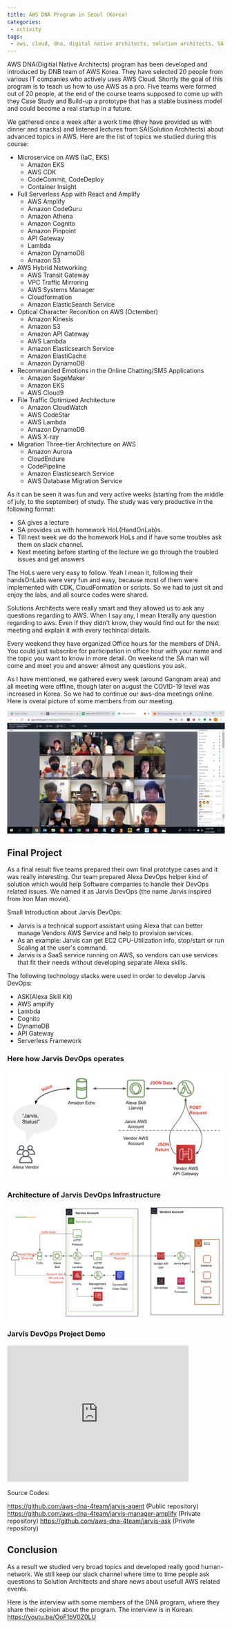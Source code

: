 ```yaml
---
title: AWS DNA Program in Seoul (Korea)
categories:
 - activity
tags:
 - aws, cloud, dna, digital native architects, solution architects, SA
---
```


AWS DNA(Digitial Native Architects) program has been developed and introduced by DNB team of AWS Korea. They have selected 20 people from various IT companies who actively uses AWS Cloud. Shortly the goal of this program is to teach us how to use AWS as a pro. Five teams were formed out of 20 people, at the end of the course teams supposed to come up with they Case Study and Build-up a prototype that has a stable business model and could become a real startup in a future.

We gathered once a week after a work time (they have provided us with dinner and snacks) and listened lectures from SA(Solution Architects) about advanced topics in AWS. Here are the list of topics we studied during this course:

- Microservice on AWS (IaC, EKS)
    - Amazon EKS
    - AWS CDK
    - CodeCommit, CodeDeploy
    - Container Insight
- Full Serverless App with React and Amplify
    - AWS Amplify
    - Amazon CodeGuru
    - Amazon Athena
    - Amazon Cognito
    - Amazon Pinpoint
    - API Gateway
    - Lambda
    - Amazon DynamoDB
    - Amazon S3
- AWS Hybrid Networking
    - AWS Transit Gateway
    - VPC Traffic Mirroring
    - AWS Systems Manager
    - Cloudformation
    - Amazon ElasticSearch Service
- Optical Character Reconition on AWS (Octember)
    - Amazon Kinesis
    - Amazon S3
    - Amazon API Gateway
    - AWS Lambda
    - Amazon Elasticsearch Service
    - Amazon ElastiCache
    - Amazon DynamoDB
- Recommanded Emotions in the Online Chatting/SMS Applications
    - Amazon SageMaker
    - Amazon EKS
    - AWS Cloud9
- File Traffic Optimized Architecture
    - Amazon CloudWatch
    - AWS CodeStar
    - AWS Lambda
    - Amazon DynamoDB
    - AWS X-ray
- Migration Three-tier Architecture on AWS
    - Amazon Aurora
    - CloudEndure
    - CodePipeline
    - Amazon Elasticsearch Service
    - AWS Database Migration Service

As it can be seen it was fun and very active weeks (starting from the middle of july, to the september) of study. The study was very productive in the following format:
- SA gives a lecture 
- SA provides us with homework HoL(HandOnLab)s. 
- Till next week we do the homework HoLs and if have some troubles ask them on slack channel. 
- Next meeting before starting of the lecture we go through the troubled issues and get answers

The HoLs were very easy to follow. Yeah I mean it, following their handsOnLabs were very fun and easy, because most of them were implemented with CDK, CloudFormation or scripts. So we had to just sit and enjoy the labs, and all source codes were shared.

Solutions Architects were really smart and they allowed us to ask any questions regarding to AWS. When I say any, I mean literally any question regarding to aws. Even if they didn't know, they would find out for the next meeting and explain it with every techincal details.

Every weekend they have organized Office hours for the members of DNA. You could just subscribe for participation in office hour with your name and the topic you want to know in more detail. On weekend the SA man will come and meet you and answer almost any questions you ask.

As I have mentioned, we gathered every week (around Gangnam area) and all meeting were offline, though later on august the COVID-19 level was increased in Korea. So we had to continue our aws-dna meetings online. Here is overal picture of some members from our meeting.

![img](/assets/2020/aws/dna/online-gathered-picture.png)

## Final Project

As a final result five teams prepared their own final prototype cases and it was really interesting. Our team prepared Alexa DevOps helper kind of solution which would help Software companies to handle their DevOps related issues. We named it as Jarvis DevOps (the name Jarvis inspired from Iron Man movie).

Small Introduction about Jarvis DevOps:
- Jarvis is a technical support assistant using Alexa that can better manage Vendors AWS Service and help to provision services.
- As an example: Jarvis can get EC2 CPU-Utilization info, stop/start or run Scaling at the user's command.
- Jarvis is a SaaS service running on AWS, so vendors can use services that fit their needs without developing separate Alexa skills.

The following technology stacks were used in order to develop Jarvis DevOps:
- ASK(Alexa Skill Kit)
- AWS amplify
- Lambda
- Cognito
- DynamoDB
- API Gateway
- Serverless Framework

### Here how Jarvis DevOps operates

![img](/assets/2020/aws/dna/jarvisHowItWorks.png)

### Architecture of Jarvis DevOps Infrastructure

![img](/assets/2020/aws/dna/jarvisDevOpsArchitecture.png)

### Jarvis DevOps Project Demo

<iframe width="420" height="315" src="https://youtu.be/HM7ILoL-tkk" frameborder="0" allowfullscreen></iframe>

Source Codes:

https://github.com/aws-dna-4team/jarvis-agent (Public repository)
https://github.com/aws-dna-4team/jarvis-manager-amplify (Private repository)
https://github.com/aws-dna-4team/jarvis-ask (Private repository)


## Conclusion

As a result we studied very broad topics and developed really good human-network. We still keep our slack channel where time to time people ask questions to Solution Architects and share news about usefull AWS related events.

Here is the interview with some members of the DNA program, where they share their opinion about the program. The interview is in Korean: https://youtu.be/OoF1bV0Z0LU
